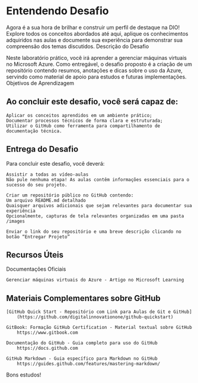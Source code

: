 # Entendendo Desafio 

Agora é a sua hora de brilhar e construir um perfil de destaque na DIO! Explore todos os conceitos abordados até aqui, aplique os conhecimentos adquiridos nas aulas e documente sua experiência para demonstrar sua compreensão dos temas discutidos.
Descrição do Desafio

Neste laboratório prático, você irá aprender a gerenciar máquinas virtuais no Microsoft Azure. Como entregável, o desafio proposto é a criação de um repositório contendo resumos, anotações e dicas sobre o uso da Azure, servindo como material de apoio para estudos e futuras implementações.
Objetivos de Aprendizagem 

## Ao concluir este desafio, você será capaz de: 

    Aplicar os conceitos aprendidos em um ambiente prático;
    Documentar processos técnicos de forma clara e estruturada; 
    Utilizar o GitHub como ferramenta para compartilhamento de documentação técnica. 

## Entrega do Desafio 

Para concluir este desafio, você deverá: 

    Assistir a todas as vídeo-aulas
    Não pule nenhuma etapa! As aulas contêm informações essenciais para o sucesso do seu projeto. 

    Criar um repositório público no GitHub contendo: 
    Um arquivo README.md detalhado 
    Quaisquer arquivos adicionais que sejam relevantes para documentar sua experiência 
    Opcionalmente, capturas de tela relevantes organizadas em uma pasta /images 

    Enviar o link do seu repositório e uma breve descrição clicando no botão “Entregar Projeto” 

## Recursos Úteis 
Documentações Oficiais 

    Gerenciar máquinas virtuais do Azure - Artigo no Microsoft Learning

## Materiais Complementares sobre GitHub 

    [GitHub Quick Start - Repositório com Link para Aulas de Git e GitHub]
        (https://github.com/digitalinnovationone/github-quickstart)
        
    GitBook: Formação GitHub Certification - Material textual sobre GitHub
        https://www.gitbook.com
        
    Documentação do GitHub - Guia completo para uso do GitHub
        https://docs.github.com
        
    GitHub Markdown - Guia específico para Markdown no GitHub
        https://guides.github.com/features/mastering-markdown/

Bons estudos!

